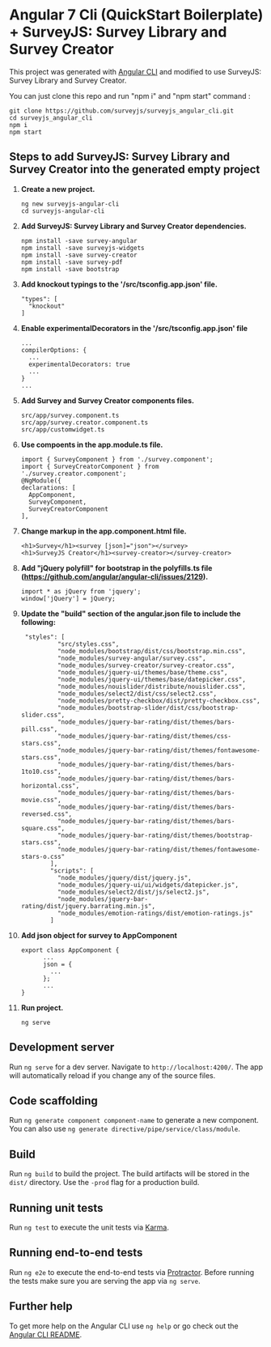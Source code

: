 # Angular 7 Cli (QuickStart Boilerplate) + SurveyJS: Survey Library and Survey Creator

This project was generated with [Angular CLI](https://github.com/angular/angular-cli) and modified to use SurveyJS: Survey Library and Survey Creator.

You can just clone this repo and run "npm i" and "npm start" command :

```
git clone https://github.com/surveyjs/surveyjs_angular_cli.git
cd surveyjs_angular_cli
npm i
npm start
```


## Steps to add SurveyJS: Survey Library and Survey Creator into the generated empty project

 1. **Create a new project.**  
	```
	ng new surveyjs-angular-cli
	cd surveyjs-angular-cli
	```

 2. **Add SurveyJS: Survey Library and Survey Creator dependencies.**
  	```
    npm install -save survey-angular
    npm install -save surveyjs-widgets
    npm install -save survey-creator
    npm install -save survey-pdf
    npm install -save bootstrap
	```

3. **Add knockout typings to the '/src/tsconfig.app.json' file.**
	```
    "types": [
      "knockout"
    ]

	```
4. **Enable experimentalDecorators in the '/src/tsconfig.app.json' file**
 	```
    ...
    compilerOptions: {
      ...
      experimentalDecorators: true
      ...
    }
    ...
	```
5. **Add Survey and Survey Creator components files.**
 	```
    src/app/survey.component.ts
    src/app/survey.creator.component.ts
    src/app/customwidget.ts
	```

6. **Use compoents in the app.module.ts file.**
	```
	import { SurveyComponent } from './survey.component';
	import { SurveyCreatorComponent } from './survey.creator.component';
	@NgModule({
    declarations: [
      AppComponent,
      SurveyComponent,
      SurveyCreatorComponent
    ],
	```
	  
7. **Change markup in the app.component.html file.**
	```
	<h1>Survey</h1><survey [json]="json"></survey>
	<h1>SurveyJS Creator</h1><survey-creator></survey-creator>
	```

8. **Add "jQuery polyfill" for bootstrap in the polyfills.ts file (https://github.com/angular/angular-cli/issues/2129).**

	```
	import * as jQuery from 'jquery';
	window['jQuery'] = jQuery;
	```
  
9. **Update the "build" section of the angular.json file to include the following:**
	```
     "styles": [
              "src/styles.css",
              "node_modules/bootstrap/dist/css/bootstrap.min.css",
              "node_modules/survey-angular/survey.css",
              "node_modules/survey-creator/survey-creator.css",
              "node_modules/jquery-ui/themes/base/theme.css",
              "node_modules/jquery-ui/themes/base/datepicker.css",
              "node_modules/nouislider/distribute/nouislider.css",
              "node_modules/select2/dist/css/select2.css",
              "node_modules/pretty-checkbox/dist/pretty-checkbox.css",
              "node_modules/bootstrap-slider/dist/css/bootstrap-slider.css",
              "node_modules/jquery-bar-rating/dist/themes/bars-pill.css",
              "node_modules/jquery-bar-rating/dist/themes/css-stars.css",
              "node_modules/jquery-bar-rating/dist/themes/fontawesome-stars.css",
              "node_modules/jquery-bar-rating/dist/themes/bars-1to10.css",
              "node_modules/jquery-bar-rating/dist/themes/bars-horizontal.css",
              "node_modules/jquery-bar-rating/dist/themes/bars-movie.css",
              "node_modules/jquery-bar-rating/dist/themes/bars-reversed.css",
              "node_modules/jquery-bar-rating/dist/themes/bars-square.css",
              "node_modules/jquery-bar-rating/dist/themes/bootstrap-stars.css",
              "node_modules/jquery-bar-rating/dist/themes/fontawesome-stars-o.css"
            ],
            "scripts": [
              "node_modules/jquery/dist/jquery.js",
              "node_modules/jquery-ui/ui/widgets/datepicker.js",
              "node_modules/select2/dist/js/select2.js",
              "node_modules/jquery-bar-rating/dist/jquery.barrating.min.js",
              "node_modules/emotion-ratings/dist/emotion-ratings.js"
            ]
	```
10. **Add json object for survey to AppComponent**
	```
    export class AppComponent {
          ...
          json = {
            ...
          };
          ...
    }
	```

11. **Run project.**
	```
	ng serve
	```


## Development server

Run `ng serve` for a dev server. Navigate to `http://localhost:4200/`. The app will automatically reload if you change any of the source files.

## Code scaffolding

Run `ng generate component component-name` to generate a new component. You can also use `ng generate directive/pipe/service/class/module`.

## Build

Run `ng build` to build the project. The build artifacts will be stored in the `dist/` directory. Use the `-prod` flag for a production build.

## Running unit tests

Run `ng test` to execute the unit tests via [Karma](https://karma-runner.github.io).

## Running end-to-end tests

Run `ng e2e` to execute the end-to-end tests via [Protractor](http://www.protractortest.org/).
Before running the tests make sure you are serving the app via `ng serve`.

## Further help

To get more help on the Angular CLI use `ng help` or go check out the [Angular CLI README](https://github.com/angular/angular-cli/blob/master/README.md).
